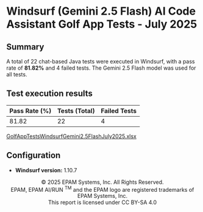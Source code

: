 # Windsurf (Gemini 2.5 Flash) AI Code Assistant Golf App Tests - July 2025

## Summary

A total of 22 chat-based Java tests were executed in Windsurf, with a pass rate of **81.82%** and 4 failed tests. The Gemini 2.5 Flash model was used for all tests.


## Test execution results

| Pass Rate (%) | Tests (Total) | Failed Tests |
|---------------|---------------|--------------|
| 81.82         | 22            | 4            |

[GolfAppTestsWindsurfGemini2.5FlashJuly2025.xlsx](../../../../../reports/2025/GolfAppTestsWindsurfGemini2.5FlashJuly2025.xlsx)

## Configuration

- **Windsurf version:** 1.10.7

<p style="text-align: center;">    © 2025 EPAM Systems, Inc. All Rights Reserved.<br/>    EPAM, EPAM AI/RUN <sup>TM</sup> and the EPAM logo are registered trademarks of EPAM Systems, Inc.<br>    This report is licensed under CC BY-SA 4.0<br/></p>

